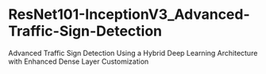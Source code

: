 # ResNet101-InceptionV3_Advanced-Traffic-Sign-Detection
Advanced Traffic Sign Detection Using a Hybrid Deep Learning Architecture with Enhanced Dense Layer Customization

